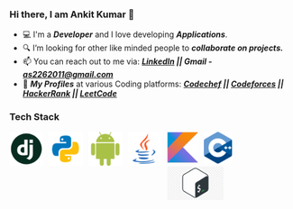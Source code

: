 ### Hi there, I am Ankit Kumar 👋
- 💻 I'm a <b><i>Developer</i></b> and I love developing <b><i>Applications</i></b>.
- 🔍 I’m looking for other like minded people to <b><i>collaborate on projects.</i></b>
- 📫 You can reach out to me via: <b><i><a href="https://www.linkedin.com/in/ankitkumar1904/">LinkedIn</a> || Gmail - as2262011@gmail.com</i></b>
- 👤 <b><i>My Profiles</i></b> at various Coding platforms: <b><i><a href="https://www.codechef.com/users/as226_cc">Codechef</a> || <a href="https://codeforces.com/profile/as226">Codeforces</a> || <a href="https://www.hackerrank.com/as226">HackerRank</a> || <a href="https://leetcode.com/as226/">LeetCode</a></i></b>
### Tech Stack
<p>
  <img src="logos/django logo.png" style="float: left;margin-right: 10px; margin-bottom: 5px;" width="60">
  <img src="logos/py logo.png" style="float: left;margin-right: 10px; margin-bottom: 5px;" width="60">
  <img src="logos/android logo.png" style="float: left;margin-right: 10px; margin-bottom: 5px;" width="60">
  <img src="logos/java logo.png" style="float: left;margin-right: 10px; margin-bottom: 5px;" width="60">
  <img src="logos/kotlin logo.png" style="float: left;margin-right: 10px; margin-bottom: 5px;" width="55">
  <img src="logos/c++ logo.png" style="float: left;margin-right: 10px; margin-bottom: 5px;" width="50">
  <img src="logos/bash.jpg" style="float: left;margin-right: 10px; margin-bottom: 5px;" width="100">
</p>
